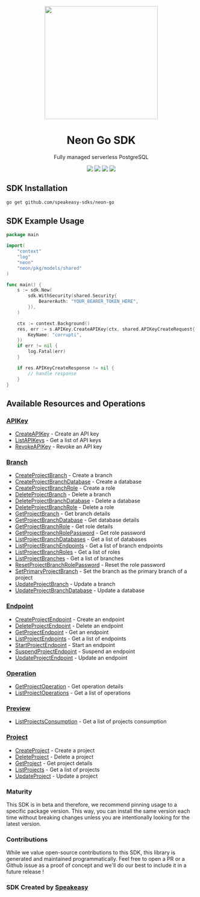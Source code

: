 <div align="center">
    <img src="https://github.com/speakeasy-sdks/neon-go/assets/6267663/c272d080-d133-43a9-a142-8c9508923854" width="300">
    <h1>Neon Go SDK</h1>
   <p>Fully managed serverless PostgreSQL</p>
   <a href="https://neon.tech/docs/introduction"><img src="https://img.shields.io/static/v1?label=Docs&message=API Ref&color=000&style=for-the-badge" /></a>
   <a href="https://github.com/speakeasy-sdks/neon-go/actions"><img src="https://img.shields.io/github/actions/workflow/status/speakeasy-sdks/neon-go/speakeasy_sdk_generation.yml?style=for-the-badge" /></a>
  <a href="https://opensource.org/licenses/MIT"><img src="https://img.shields.io/badge/License-MIT-blue.svg?style=for-the-badge" /></a>
  <a href="https://github.com/speakeasy-sdks/neon-go/releases"><img src="https://img.shields.io/github/v/release/speakeasy-sdks/neon-go?sort=semver&style=for-the-badge" /></a>
</div>

<!-- Start SDK Installation -->
## SDK Installation

```bash
go get github.com/speakeasy-sdks/neon-go
```
<!-- End SDK Installation -->

## SDK Example Usage
<!-- Start SDK Example Usage -->
```go
package main

import(
	"context"
	"log"
	"neon"
	"neon/pkg/models/shared"
)

func main() {
    s := sdk.New(
        sdk.WithSecurity(shared.Security{
            BearerAuth: "YOUR_BEARER_TOKEN_HERE",
        }),
    )

    ctx := context.Background()
    res, err := s.APIKey.CreateAPIKey(ctx, shared.APIKeyCreateRequest{
        KeyName: "corrupti",
    })
    if err != nil {
        log.Fatal(err)
    }

    if res.APIKeyCreateResponse != nil {
        // handle response
    }
}
```
<!-- End SDK Example Usage -->

<!-- Start SDK Available Operations -->
## Available Resources and Operations


### [APIKey](docs/apikey/README.md)

* [CreateAPIKey](docs/apikey/README.md#createapikey) - Create an API key
* [ListAPIKeys](docs/apikey/README.md#listapikeys) - Get a list of API keys
* [RevokeAPIKey](docs/apikey/README.md#revokeapikey) - Revoke an API key

### [Branch](docs/branch/README.md)

* [CreateProjectBranch](docs/branch/README.md#createprojectbranch) - Create a branch
* [CreateProjectBranchDatabase](docs/branch/README.md#createprojectbranchdatabase) - Create a database
* [CreateProjectBranchRole](docs/branch/README.md#createprojectbranchrole) - Create a role
* [DeleteProjectBranch](docs/branch/README.md#deleteprojectbranch) - Delete a branch
* [DeleteProjectBranchDatabase](docs/branch/README.md#deleteprojectbranchdatabase) - Delete a database
* [DeleteProjectBranchRole](docs/branch/README.md#deleteprojectbranchrole) - Delete a role
* [GetProjectBranch](docs/branch/README.md#getprojectbranch) - Get branch details
* [GetProjectBranchDatabase](docs/branch/README.md#getprojectbranchdatabase) - Get database details
* [GetProjectBranchRole](docs/branch/README.md#getprojectbranchrole) - Get role details
* [GetProjectBranchRolePassword](docs/branch/README.md#getprojectbranchrolepassword) - Get role password
* [ListProjectBranchDatabases](docs/branch/README.md#listprojectbranchdatabases) - Get a list of databases
* [ListProjectBranchEndpoints](docs/branch/README.md#listprojectbranchendpoints) - Get a list of branch endpoints
* [ListProjectBranchRoles](docs/branch/README.md#listprojectbranchroles) - Get a list of roles
* [ListProjectBranches](docs/branch/README.md#listprojectbranches) - Get a list of branches
* [ResetProjectBranchRolePassword](docs/branch/README.md#resetprojectbranchrolepassword) - Reset the role password
* [SetPrimaryProjectBranch](docs/branch/README.md#setprimaryprojectbranch) - Set the branch as the primary branch of a project
* [UpdateProjectBranch](docs/branch/README.md#updateprojectbranch) - Update a branch
* [UpdateProjectBranchDatabase](docs/branch/README.md#updateprojectbranchdatabase) - Update a database

### [Endpoint](docs/endpoint/README.md)

* [CreateProjectEndpoint](docs/endpoint/README.md#createprojectendpoint) - Create an endpoint
* [DeleteProjectEndpoint](docs/endpoint/README.md#deleteprojectendpoint) - Delete an endpoint
* [GetProjectEndpoint](docs/endpoint/README.md#getprojectendpoint) - Get an endpoint
* [ListProjectEndpoints](docs/endpoint/README.md#listprojectendpoints) - Get a list of endpoints
* [StartProjectEndpoint](docs/endpoint/README.md#startprojectendpoint) - Start an endpoint
* [SuspendProjectEndpoint](docs/endpoint/README.md#suspendprojectendpoint) - Suspend an endpoint
* [UpdateProjectEndpoint](docs/endpoint/README.md#updateprojectendpoint) - Update an endpoint

### [Operation](docs/operation/README.md)

* [GetProjectOperation](docs/operation/README.md#getprojectoperation) - Get operation details
* [ListProjectOperations](docs/operation/README.md#listprojectoperations) - Get a list of operations

### [Preview](docs/preview/README.md)

* [ListProjectsConsumption](docs/preview/README.md#listprojectsconsumption) - Get a list of projects consumption

### [Project](docs/project/README.md)

* [CreateProject](docs/project/README.md#createproject) - Create a project
* [DeleteProject](docs/project/README.md#deleteproject) - Delete a project
* [GetProject](docs/project/README.md#getproject) - Get project details
* [ListProjects](docs/project/README.md#listprojects) - Get a list of projects
* [UpdateProject](docs/project/README.md#updateproject) - Update a project
<!-- End SDK Available Operations -->

### Maturity

This SDK is in beta and therefore, we recommend pinning usage to a specific package version.
This way, you can install the same version each time without breaking changes unless you are intentionally
looking for the latest version.

### Contributions

While we value open-source contributions to this SDK, this library is generated and maintained programmatically.
Feel free to open a PR or a Github issue as a proof of concept and we'll do our best to include it in a future release !

### SDK Created by [Speakeasy](https://docs.speakeasyapi.dev/docs/using-speakeasy/client-sdks)
